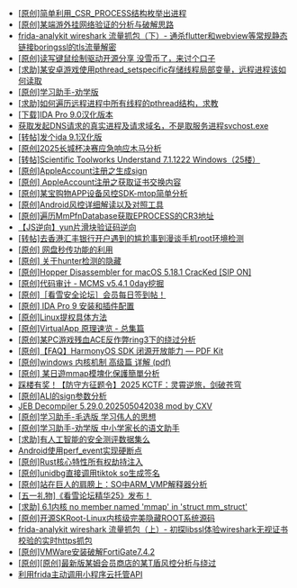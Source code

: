 + [[原创]简单利用_CSR_PROCESS结构枚举出进程](https://bbs.kanxue.com/thread-286312.htm)
+ [[原创]某端游外挂网络验证的分析与破解思路](https://bbs.kanxue.com/thread-286748.htm)
+ [frida-analykit   wireshark 流量抓包（下）- 通杀flutter和webview等常规静态链接boringssl的tls流量解密](https://bbs.kanxue.com/thread-286620.htm)
+ [[原创]读写键鼠绘制驱动开源分享 没雪币了，来讨个口子](https://bbs.kanxue.com/thread-286756.htm)
+ [[求助]某安卓游戏使用pthread_setspecific存储线程局部变量，远程进程该如何读取](https://bbs.kanxue.com/thread-286750.htm)
+ [[原创]学习助手-劝学版](https://bbs.kanxue.com/thread-286541.htm)
+ [[求助]如何遍历远程进程中所有线程的pthread结构，求教](https://bbs.kanxue.com/thread-286754.htm)
+ [[下载]IDA Pro 9.0汉化版本](https://bbs.kanxue.com/thread-286332.htm)
+ [获取发起DNS请求的真实进程及请求域名，不是取服务进程svchost.exe](https://bbs.kanxue.com/thread-286593.htm)
+ [[转帖]发个ida 9.1汉化版](https://bbs.kanxue.com/thread-286390.htm)
+ [[原创]2025长城杯决赛应急响应木马分析](https://bbs.kanxue.com/thread-286763.htm)
+ [[转帖]Scientific Toolworks Understand 7.1.1222 Windows（25楼）](https://bbs.kanxue.com/thread-280018.htm)
+ [[原创]AppleAccount注册之生成sign](https://bbs.kanxue.com/thread-285959.htm)
+ [[原创] AppleAccount注册之获取证书交换内容](https://bbs.kanxue.com/thread-285944.htm)
+ [[原创]某宝购物APP设备风控SDK-mtop简单分析](https://bbs.kanxue.com/thread-284241.htm)
+ [[原创]Android风控详细解读以及对照工具](https://bbs.kanxue.com/thread-286120.htm)
+ [[原创]遍历MmPfnDatabase获取EPROCESS的CR3地址](https://bbs.kanxue.com/thread-286598.htm)
+ [【JS逆向】yun片滑块验证码逆向](https://bbs.kanxue.com/thread-286252.htm)
+ [[转帖]去香港汇丰银行开户遇到的尴尬事到漫谈手机root环境检测](https://bbs.kanxue.com/thread-285754.htm)
+ [[原创] 网盘秒传功能的利用](https://bbs.kanxue.com/thread-284783.htm)
+ [[原创] 关于hunter检测的隐藏](https://bbs.kanxue.com/thread-286674.htm)
+ [[原创]Hopper Disassembler for macOS 5.18.1 CracKed [SIP ON]](https://bbs.kanxue.com/thread-286687.htm)
+ [[原创]代码审计 - MCMS v5.4.1 0day挖掘](https://bbs.kanxue.com/thread-284806.htm)
+ [[原创]［看雪安全论坛］会员每日签到帖！](https://bbs.kanxue.com/thread-128928.htm)
+ [[原创] IDA Pro 9 安装和插件配置](https://bbs.kanxue.com/thread-285604.htm)
+ [[原创]Linux提权具体方法](https://bbs.kanxue.com/thread-286764.htm)
+ [[原创]VirtualApp 原理速览 - 总集篇](https://bbs.kanxue.com/thread-286728.htm)
+ [[原创]某PC游戏残血ACE反作弊ring3下的绕过分析](https://bbs.kanxue.com/thread-284667.htm)
+ [[原创]【FAQ】HarmonyOS SDK 闭源开放能力 — PDF Kit](https://bbs.kanxue.com/thread-286765.htm)
+ [[原创]windows 内核机制 高级篇 详解 (pdf)](https://bbs.kanxue.com/thread-273424.htm)
+ [[原创] 某日遊mmap模塊化保護簡單分析](https://bbs.kanxue.com/thread-286746.htm)
+ [踩楼有奖！【防守方征题令】2025 KCTF：灵霄逆旅，剑破苍穹](https://bbs.kanxue.com/thread-286311.htm)
+ [[原创]ALI的sign参数分析](https://bbs.kanxue.com/thread-284292.htm)
+ [JEB Decompiler 5.29.0.202505042038 mod by CXV](https://bbs.kanxue.com/thread-286749.htm)
+ [[原创]学习助手-毛选版 学习伟人的思想](https://bbs.kanxue.com/thread-286727.htm)
+ [[原创]学习助手-劝学版 中小学家长的语文助手](https://bbs.kanxue.com/thread-286541.htm)
+ [[求助]有人工智能的安全测评数据集么](https://bbs.kanxue.com/thread-286766.htm)
+ [Android使用perf_event实现硬断点](https://bbs.kanxue.com/thread-280524.htm)
+ [[原创]Rust核心特性所有权劫持注入](https://bbs.kanxue.com/thread-286495.htm)
+ [[原创]unidbg直接调用tiktok so生成签名](https://bbs.kanxue.com/thread-285623.htm)
+ [[原创]站在巨人的肩膀上：SO中ARM_VMP解释器分析](https://bbs.kanxue.com/thread-286451.htm)
+ [[五一礼物]《看雪论坛精华25》发布！](https://bbs.kanxue.com/thread-286713.htm)
+ [[求助] 6.1内核 no member named 'mmap' in 'struct mm_struct'](https://bbs.kanxue.com/thread-279868.htm)
+ [[原创]开源SKRoot-Linux内核级完美隐藏ROOT系统源码](https://bbs.kanxue.com/thread-276664.htm)
+ [frida-analykit   wireshark 流量抓包（上）- 初探libssl体验wireshark无视证书校验的实时https抓包](https://bbs.kanxue.com/thread-286510.htm)
+ [[原创]VMWare安装破解FortiGate7.4.2](https://bbs.kanxue.com/thread-284794.htm)
+ [[原创][原创]最新版某姆会员商店的某T盾风控分析与绕过](https://bbs.kanxue.com/thread-286243.htm)
+ [利用frida主动调用小程序云托管API](https://bbs.kanxue.com/thread-284878.htm)

